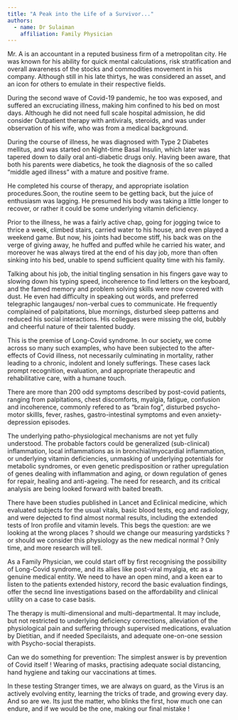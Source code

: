 ```yaml
---
title: "A Peak into the Life of a Survivor..."
authors:
  - name: Dr Sulaiman
    affiliation: Family Physician
---
```


Mr. A is an accountant in a reputed business firm of a metropolitan city. He was known for his ability for quick mental calculations, risk stratification and overall awareness of the stocks and commodities movement in his company. Although still in his late thirtys, he was considered an asset, and an icon for others to emulate in their respective fields.

During the second wave of Covid-19 pandemic, he too was exposed, and suffered an excruciating illness, making him confined to his bed on most days. Although he did not need full scale hospital admission, he did consider Outpatient therapy with antivirals, steroids, and was under observation of his wife, who was from a medical background.

During the course of illness, he was diagnosed with Type 2 Diabetes mellitus, and was started on Night-time Basal Insulin, which later was tapered down to daily oral anti-diabetic drugs only. Having been aware, that both his parents were diabetics, he took the diagnosis of the so called “middle aged illness” with a mature and positive frame. 

He completed his course of therapy, and appropriate isolation procedures.Soon, the routine seem to be getting back, but the juice of enthusiasm was lagging. He presumed his body was taking a little longer to recover, or rather it could be some underlying vitamin deficiency. 

Prior to the illness, he was a fairly active chap, going for jogging twice to thrice a week, climbed stairs, carried water to his house, and even played a weekend game. But now, his joints had become stiff, his back was on the verge of giving away, he huffed and puffed while he carried his water, and moreover he was always tired at the end of his day job, more than often sinking into his bed, unable to spend sufficient quality time with his family.

Talking about his job, the initial tingling sensation in his fingers gave way to slowing down his typing speed, incoherence to find letters on the keyboard, and the famed memory and problem solving skills were now covered with dust. He even had difficulty in speaking out words, and preferred telegraphic langauges/ non-verbal cues to communicate. He frequently complained of palpitations, blue mornings, disturbed sleep patterns and reduced his social interactions. His collegues were missing the old, bubbly and cheerful nature of their talented buddy.

This is the premise of Long-Covid syndrome. In our society, we come across so many such examples, who have been subjected to the after-effects of Covid illness, not necessarily culminating in mortality, rather leading to a chronic, indolent and lonely sufferings. These cases lack prompt recognition, evaluation, and appropriate therapeutic and rehabilitative care, with a humane touch. 

There are more than 200 odd symptoms described by post-covid patients, ranging from palpitations, chest discomforts, myalgia, fatigue, confusion and incoherence, commonly refered to as “brain fog”, disturbed psycho-motor skillls, fever, rashes, gastro-intestinal symptoms and even anxiety-depression episodes.

The underlying patho-physiological mechanisms are not yet fully understood. The probable factors could be generalized (sub-clinical) inflammation, local inflammations as in bronchial/myocardial inflammation, or underlying vitamin deficiencies, unmasking of underlying potentials for metabolic syndromes, or even genetic predisposition or rather upregulation of genes dealing with inflammation and aging, or down regulation of genes for repair, healing and anti-ageing. The need for research, and its critical analysis are being looked forward with baited breath.

There have been studies published in Lancet and Eclinical medicine, which evaluated subjects for the usual vitals, basic blood tests, ecg and radiology, and were dejected to find almost normal results, including the extended tests of Iron profile and vitamin levels. This begs the question: are we looking at the wrong places ? should we change our measuring yardsticks ? or should we consider this physiology as the new medical normal ? 
Only time, and more research will tell.

As a Family Physician, we could start off by first recognising the possibility of Long-Covid syndrome, and its allies like post-viral myalgia, etc as a genuine medical entity. We need to have an open mind, and a keen ear to listen to the patients extended history, record the basic evaluation findings, offer the secnd line investigations based on the affordability and clinical utility on a case to case basis. 

The therapy is multi-dimensional and multi-departmental. It may include, but not restricted to underlying deficiency corrections, alleviation of the physiological pain and suffering through supervised medications, evaluation by Dietitian, and if needed Specilaists, and adequate one-on-one session with Psycho-social therapists.

Can we do something for prevention: The simplest answer is by prevention of Covid itself ! Wearing of masks, practising adequate social distancing, hand hygiene and taking our vaccinations at times. 

In these testing Stranger times, we are always on guard, as the Virus is an actively evolving entity, learning the tricks of trade, and growing every day. And so are we. Its just the matter, who blinks the first, how much one can endure, and if we would be the one, making our final mistake !

